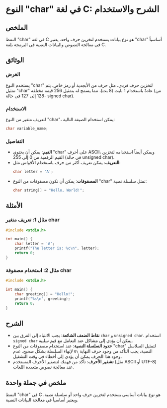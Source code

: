 <!--
Meta Description: # النوع "char" في لغة C: الشرح والاستخدام ## الملخص النمط "char" في لغة C هو نوع بيانات يستخدم لتخزين حرف واحد. يعتبر "char" أساسياً في معالجة النصوص ...
Meta Keywords: char, حرف, يمكن, النوع, إلى
-->

# النوع "char" في لغة C: الشرح والاستخدام

## الملخص
النمط "char" في لغة C هو نوع بيانات يستخدم لتخزين حرف واحد. يعتبر "char" أساسياً في معالجة النصوص والبيانات النصية في البرمجة بلغة C.

## الوثائق
### الغرض
يستخدم النوع "char" لتخزين حرف فردي، مثل حرف من الأبجدية أو رمز خاص. يتم تمثيل "char" عادةً باستخدام 1 بايت (8 بت)، مما يسمح له بتمثيل 256 قيمة مختلفة (من -128 إلى 127 في حالة signed char).

### الاستخدام
لتعريف متغير من النوع "char"، يمكن استخدام الصيغة التالية:
```c
char variable_name;
```

### التفاصيل
- **القيم**: يمكن أن يحتوي "char" على أحرف ASCII، ويمكن أيضاً استخدامه لتخزين القيم الرقمية من 0 إلى 255 (في حالة unsigned char).
- **التعريف**: يمكن تعريف أكثر من حرف باستخدام الأقواس مثل:
  ```c
  char letter = 'A';
  ```
- **المصفوفات**: يمكن أن تكون مصفوفات من النوع "char" تمثل سلسلة نصية:
  ```c
  char string[] = "Hello, World!";
  ```

## الأمثلة
### مثال 1: تعريف متغير char
```c
#include <stdio.h>

int main() {
    char letter = 'A';
    printf("The letter is: %c\n", letter);
    return 0;
}
```

### مثال 2: استخدام مصفوفة char
```c
#include <stdio.h>

int main() {
    char greeting[] = "Hello!";
    printf("%s\n", greeting);
    return 0;
}
```

## الشرح
- **نقاط الضعف الشائعة**: يجب الانتباه إلى الفرق بين `char` و `unsigned char`. استخدام `signed char` يمكن أن يؤدي إلى مشاكل عند التعامل مع قيم سلبية.
- **حدود السلسلة النصية**: عند استخدام مصفوفات من النوع "char" لتمثيل السلاسل النصية، يجب التأكد من وجود حرف النهاية `\0` لإنهاء السلسلة بشكل صحيح. عدم وجود هذا الحرف يمكن أن يؤدي إلى أخطاء في وقت التشغيل.
- **تشفير الأحرف**: تأكد من فهمك لتشفير الأحرف المستخدم (مثل ASCII أو UTF-8) عند معالجة نصوص متعددة اللغات.

## ملخص في جملة واحدة
النمط "char" في C هو نوع بيانات أساسي يستخدم لتخزين حرف واحد أو سلسلة نصية، ويعتبر أساسياً في معالجة البيانات النصية.